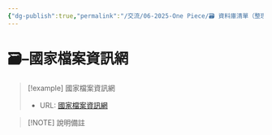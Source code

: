 ```yaml
---
{"dg-publish":true,"permalink":"/交流/06-2025-One Piece/🗃️ 資料庫清單（整理中）/國家檔案資訊網/","title":"國家檔案資訊網","tags":["文史資料","🗃️資料庫"],"noteIcon":"3","updated":"2025-05-30T05:15:41.262+08:00"}
---
```




# 🗃️–國家檔案資訊網



> [!example] 國家檔案資訊網
> - URL: [國家檔案資訊網](https://aa.archives.gov.tw/Home/Index)



> [!NOTE] 說明備註
> 



